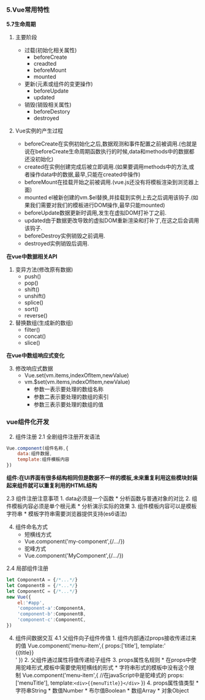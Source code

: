 ### 5.Vue常用特性

**5.7生命周期**

1. 主要阶段
	* 过载(初始化相关属性)
		* beforeCreate
		* creadted
		* beforeMount
		* mounted
	* 更新(元素或组件的变更操作)
		* beforeUpdate
		* updated
	* 销毁(销毁相关属性)
		* beforeDestory
		* destroyed

2. Vue实例的产生过程
	* beforeCreate在实例初始化之后,数据观测和事件配置之前被调用.(也就是说在beforeCreate生命周期函数执行的时候,data和methods中的数据都还没初始化)
	* created在实例创建完成后被立即调用.(如果要调用methods中的方法,或者操作data中的数据,最早,只能在created中操作)
	* beforeMount在挂载开始之前被调用.(vue.js还没有将模板渲染到浏览器上面)
	* mounted el被新创建的vm.$el替换,并挂载到实例上去之后调用该钩子.(如果我们需要对我们的模板进行DOM操作,最早只能mounted)
	* beforeUpdate数据更新时调用,发生在虚拟DOM打补丁之前.
	* updated由于数据更改导致的虚拟DOM重新渲染和打补丁,在这之后会调用该钩子.
	* beforeDestroy实例销毁之前调用.
	* destroyed实例销毁后调用.

**在vue中数据相关API**

1. 变异方法(修改原有数据)
	* push()
	* pop()
	* shift()
	* unshift()
	* splice()
	* sort()
	* reverse()
2. 替换数组(生成新的数组)
	* filter()
	* concat()
	* slice()

**在vue中数组响应式变化**

3. 修改响应式数据
	* Vue.set(vm.items,indexOfltem,newValue)
	* vm.$set(vm.items,indexOfltem,newValue)
		* 参数一表示要处理的数组名称
		* 参数二表示要处理的数组的索引
		* 参数三表示要处理的数组的值

### vue组件化开发

2. 组件注册
	2.1 全剧组件注册开发语法
	
```javascript
Vue.component(组件名称,{
	data:组件数据,
	template:组件模板内容
})
```

**组件:在UI界面有很多结构相同但是数据不一样的模板,未来重复利用这些模块封装起来组件就可以重复利用的HTML结构**

2.3 组件注册注意事项
	1. data必须是一个函数
		* 分析函数与普通对象的对比
	2. 组件模板内容必须是单个根元素
		* 分析演示实际的效果
	3. 组件模板内容可以是模板字符串
		* 模板字符串需要浏览器提供支持(es6语法)

4. 组件命名方式
	* 短横线方式
	* Vue.component('my-component',{/*...*/})
	* 驼峰方式
	* Vue.component('MyComponent',{/*...*/})

2.4 局部组件注册

```javascript
let ComponentA = {/*...*/}
let ComponentB = {/*...*/}
let ComponentC = {/*...*/}
new Vue({
	el:'#app',
	'component-a':ComponentA,
	'component-b':ComponentB,
	'component-c':ComponentC,
})
```

<!-- 局部组件注册
局部组件只能在注册他的父组件中使用 -->

4. 组件间数据交互
	4.1 父组件向子组件传值
		1. 组件内部通过props接收传递过来的值
		Vue.component('menu-item',{
			props:['title'],
			template:'<div>{{title}}</div>'
		})
		2. 父组件通过属性将值传递给子组件
		<menu-item title='来自父组件的数据'></menu-item>
		<menu-item :title='title'></menu-item>
		3. props属性名规则
			* 在props中使用驼峰形式,模板中需要使用短横线的形式
			* 字符串形式的模板中没有这个限制
		Vue.component('menu-item',{
			//在javaScript中是驼峰式的
			props:['menuTitle'],
			template:`<div>{{menuTitle}}</div>`
			<!-- 在html中是短横线方式的 -->
			<menu-item menu-title="nihao"></menu-item>
		})
		4. props属性值类型
			* 字符串String
			* 数值Number
			* 布尔值Boolean
			* 数组Array
			* 对象Object
